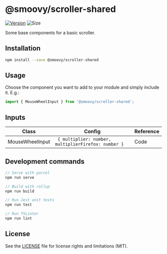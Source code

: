 # @smoovy/scroller-shared
[![Version](https://flat.badgen.net/npm/v/@smoovy/scroller-shared)](https://www.npmjs.com/package/@smoovy/scroller-shared) ![Size](https://flat.badgen.net/bundlephobia/minzip/@smoovy/scroller-shared)

Some base components for a basic scroller.

## Installation
```sh
npm install --save @smoovy/scroller-shared
```

## Usage
Choose the component you want to add to your module and simply include it. E.g.:
```js
import { MouseWheelInput } from '@smoovy/scroller-shared';
```

## Inputs
| Class | Config | Reference |
| - | - | - |
| MouseWheelInput | ``` { multiplier: number, multiplierFirefox: number }```  | Code

## Development commands
```js
// Serve with parcel
npm run serve

// Build with rollup
npm run build

// Run Jest unit tests
npm run test

// Run TSLinter
npm run lint
```

## License
See the [LICENSE](../../LICENSE) file for license rights and limitations (MIT).